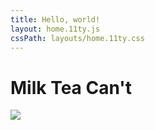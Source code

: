 ```yaml
---
title: Hello, world!
layout: home.11ty.js
cssPath: layouts/home.11ty.css
---
```


# Milk Tea Can't

<img src="/_images/book-cover.png">
